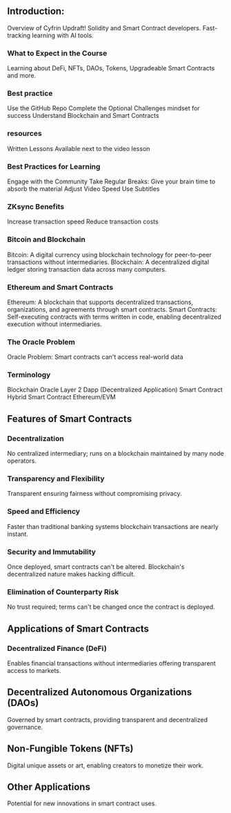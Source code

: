## Introduction:
Overview of Cyfrin Updraft!
Solidity and Smart Contract developers.
Fast-tracking learning with AI tools.
### What to Expect in the Course
Learning about DeFi, NFTs, DAOs, Tokens, Upgradeable Smart Contracts and more.
### Best practice
Use the GitHub Repo
Complete the Optional Challenges
mindset for success
Understand Blockchain and Smart Contracts
### resources 
Written Lessons Available next to the video lesson 
### Best Practices for Learning
Engage with the Community
Take Regular Breaks:
Give your brain time to absorb the material
Adjust Video Speed
Use Subtitles
### ZKsync Benefits
Increase transaction speed
Reduce transaction costs
### Bitcoin and Blockchain
Bitcoin: A digital currency using blockchain technology for peer-to-peer transactions without intermediaries.
Blockchain: A decentralized digital ledger storing transaction data across many computers.
### Ethereum and Smart Contracts
Ethereum: A blockchain that supports decentralized transactions, organizations, and agreements through smart contracts.
Smart Contracts: Self-executing contracts with terms written in code, enabling decentralized execution without intermediaries.
### The Oracle Problem
Oracle Problem: Smart contracts can't access real-world data
### Terminology
Blockchain
Oracle
Layer 2
Dapp (Decentralized Application)
Smart Contract
Hybrid Smart Contract
Ethereum/EVM

## Features of Smart Contracts
### Decentralization
No centralized intermediary; runs on a blockchain maintained by many node operators.
### Transparency and Flexibility
Transparent ensuring fairness without compromising privacy.
### Speed and Efficiency
Faster than traditional banking systems blockchain transactions are nearly instant.
### Security and Immutability
Once deployed, smart contracts can't be altered. Blockchain's decentralized nature makes hacking difficult.
### Elimination of Counterparty Risk
No trust required; terms can't be changed once the contract is deployed.

## Applications of Smart Contracts
### Decentralized Finance (DeFi)
Enables financial transactions without intermediaries offering transparent access to markets.
## Decentralized Autonomous Organizations (DAOs)
Governed by smart contracts, providing transparent and decentralized governance.
## Non-Fungible Tokens (NFTs)
Digital unique assets or art, enabling creators to monetize their work.
## Other Applications
Potential for new innovations in smart contract uses.